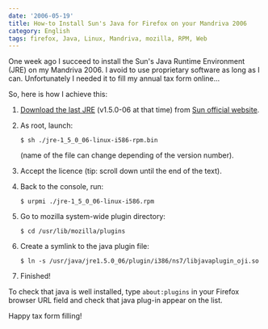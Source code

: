 ```yaml
---
date: '2006-05-19'
title: How-to Install Sun's Java for Firefox on your Mandriva 2006
category: English
tags: firefox, Java, Linux, Mandriva, mozilla, RPM, Web
---
```


One week ago I succeed to install the Sun's Java Runtime Environment (JRE) on my Mandriva 2006. I avoid to use proprietary software as long as I can. Unfortunately I needed it to fill my annual tax form online...

So, here is how I achieve this:

1. [Download the last JRE](https://jdl.sun.com/webapps/download/AutoDL?BundleId=10335) (v1.5.0-06 at that time) from [Sun official website](https://java.com/download).

1. As root, launch:

   ```shell-session
   $ sh ./jre-1_5_0_06-linux-i586-rpm.bin
   ```

   (name of the file can change depending of the version number).

1. Accept the licence (tip: scroll down until the end of the text).

1. Back to the console, run:

   ```shell-session
   $ urpmi ./jre-1_5_0_06-linux-i586.rpm
   ```

1. Go to mozilla system-wide plugin directory:

   ```shell-session
   $ cd /usr/lib/mozilla/plugins
   ```

1. Create a symlink to the java plugin file:

   ```shell-session
   $ ln -s /usr/java/jre1.5.0_06/plugin/i386/ns7/libjavaplugin_oji.so
   ```

1. Finished!

To check that java is well installed, type `about:plugins` in your Firefox browser URL field and check that java plug-in appear on the list.

Happy tax form filling!
